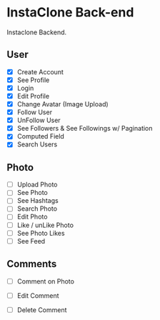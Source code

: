 # InstaClone Back-end

Instaclone Backend.

## User
 - [x] Create Account
 - [x] See Profile
 - [x] Login
 - [x] Edit Profile
 - [x] Change Avatar (Image Upload)
 - [x] Follow User
 - [x] UnFollow User
 - [x] See Followers & See Followings w/ Pagination
 - [x] Computed Field
 - [x] Search Users

## Photo
 - [ ] Upload Photo
 - [ ] See Photo
 - [ ] See Hashtags
 - [ ] Search Photo
 - [ ] Edit Photo
 - [ ] Like / unLike Photo
 - [ ] See Photo Likes
 - [ ] See Feed

## Comments
 - [ ] Comment on Photo
 - [ ] Edit Comment
 - [ ] Delete Comment

